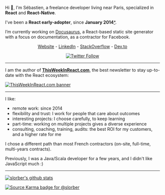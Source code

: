 

Hi 👋, I'm Sébastien, a freelance developer living near Paris, specialized in **React** and **React-Native**.

I've been a **React early-adopter**, since **January 2014**[*](https://stackoverflow.com/a/21352468/82609). 

I’m currently working on [Docusaurus](https://github.com/facebook/docusaurus), a React-based static site generator with a focus on documentation, as a contractor for Facebook.

<p align="center">
  <a href="https://sebastienlorber.com">Website</a> -
  <a href="https://www.linkedin.com/in/sebastienlorber/">LinkedIn</a> -
  <a href="https://stackoverflow.com/users/82609/sebastien-lorber">StackOverflow</a> -
  <a href="https://dev.to/sebastienlorber">Dev.to</a>
</p>

<p align="center">
  <a href="https://twitter.com/intent/follow?screen_name=sebastienlorber&tw_p=followbutton">
    <img src="https://img.shields.io/twitter/follow/sebastienlorber.svg?style=social" alt="Twitter Follow" />
  </a>
</p>

---

I am the author of **[ThisWeekInReact.com](https://thisweekinreact.com)**, the best newsletter to stay up-to-date with the React ecosystem:

[![ThisWeekInReact.com banner](https://user-images.githubusercontent.com/749374/136185889-ebdb67cd-ec78-4655-b88b-79a6c134acd2.png)](https://thisweekinreact.com)

---

I like:
- remote work: since 2014
- flexibility and trust: I work for people that care about outcomes
- interesting projects: I choose carefully, to keep learning
- part-time: working on multiple projects gives a diverse experience
- consulting, coaching, training, audits: the best ROI for my customers, and a higher rate for me

I chose a different path than most French contractors (on-site, full-time, multi-years contracts).

Previously, I was a Java/Scala developer for a few years, and I didn't like JavaScript much :)



---

[![slorber's github stats](https://github-readme-stats.vercel.app/api?username=slorber)](https://github.com/anuraghazra/github-readme-stats)

[![Source Karma badge for @slorber](https://sourcekarma-og.vercel.app/api/slorber/github)](https://sourcekarma.vercel.app/slorber)

